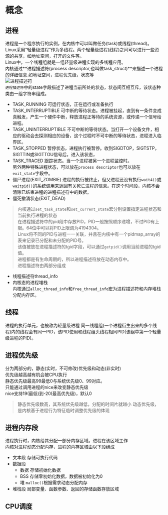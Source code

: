 # 概念
## 进程
进程是一个程序执行的实例，在内核中可以叫做任务(task)或线程(thread)。  
Linux采用“轻量级进程”作为多线程。两个轻量级进程(线程)之间可以进行一些资源的共享，如地址空间，打开的文件等。  
Linux中，一个线程组就是一组轻量级进程实现的多线程应用。  
内核通过**进程描述符(process descriptor,也叫做task_struct)**来描述一个进程的详细信息.如地址空间，进程优先级，状态等  
![进程描述符](https://github.com/noffff/Notes/blob/master/Ops/ops/%E8%BF%9B%E7%A8%8B/process_descriptor.jpg)  
`进程描述符`中的state字段描述了进程当前所处的状态，状态间互相互斥，该状态种类由一组字符串组成。  
- TASK_RUNNING
可运行状态，正在运行或准备执行
- TASK_INTERRUPTIBLE
可中断的等待状态。进程被挂起，直到有一条件变成真触发，产生一个硬件中断，释放进程正等待的系统资源，或传递一个信号给进程。
- TASK_UNINTERRUPTIBLE
不可中断的等待状态。当打开一个设备文件，相应的驱动会去探测相应的设备，这个过程时不可中断的等待状态，进程进入临界区。
- TASK_STOPPED
暂停状态，进程执行被暂停。收到SIGDTOP，SIGTSTP，SIGTTIN或SIGTTOU信号后，进入该状态，
- TASK_TRACED
跟踪状态。当一个进程被另一个进程监控时。  
另外两种特殊进程状态，可以放在`process descriptor`也可以放在`exit_state`字段中。  
- 僵尸进程(EXIT_ZOMBIE)
进程的执行被终止，但父进程还没有执行`wait4()`或`waitpid()`的系统调用来返回有关死亡进程的信息。在这个时间段，内核不会清除已结束进程的进程描述符中的数据。
- 僵死撤消状态(EXIT_DEAD)
> 内核通过`set_task_state`和`set_current_state`宏分别设置指定进程状态和当前执行进程的状态  
在进程描述符中的pid段中存放PID，PID一般按照顺序递增，不过PID有上限。64位中可以将PID上限调为4194304。  
Linux将不同的PID与进程一一关联，并且在内核中有一个pidmap_array的表来记录已分配和未分配的PID号。  
该值被放在进程描述符的tgid字段，可以通过`getpid()`调用当前进程的tgid值。  
进程都是有生命周期的，所以进程描述符放在动态内存中。  
进程描述符由两部分组成
- 线程描述符thread_info
- 内核态的进程堆栈  
内核通过`alloc_thread_info`和`free_thread_info`宏为进程描述符和内存堆栈分配内存区。 
## 线程
进程的执行单元，也被称为轻量级进程
同一线程组(一个进程衍生出来的多个线程)内的线程会有同一PID，该PID使用和线程组头线程相同PID(该组中第一个轻量级进程的PID)。  

## 进程优先级
分为两部分的，静态(实时，不可修改)优先级和动态(非实时)  
优先级越高越有机会被CPU执行  
静态优先级最高99最低0与系统优先级0、99对应。  
只能通过调用进程的nice来改变静态优先级  
nice支持19(最低)到-20(最高优先级)，默认0   
> 静态优先级数高，其系统优先级越低，分配的时间片就越小
动态优先级，是内核基于进程行为特征临时调整优先级的体现    

## 进程内存段
进程执行时，内核给其分配一部分内存区域。进程在该区域工作  
内核对进程动态分配内存，进程的内存区域由以下段组成  
- 文本段
存储可执行代码
- 数据段
  - 数据 存储初始化数据
  - BSS  存储零初始化数据，数据被初始化为0
  - 堆   `malloc()`根据需求动态分配内存
- 堆栈段
局部变量、函数参数、返回的存储函数存放区域


## CPU调度

